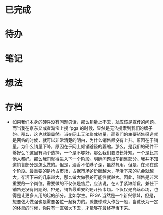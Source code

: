 # 已完成

# 待办

# 笔记

# 想法



# 存档
- 如果我们本身的硬件没有问题的话，那么销量上不去，就应该是宣传的问题。而当我在京东又或者淘宝上搜 fpga 的时候，显然是无法搜索到我们的牌子的。那么，这也就很显然。当在网上无法形成销量，而我们的主要销售渠道就是网络的时候，就可以非常清楚的明白，为什么销售额没有上升。原因在于销量。为什么销量下降，原因在于网上倾销途径的萎缩。那么，是我们的硬件不够好么？这里有两个选择，一个是不够好，那么我们要取长补短。一个是比其他人都好。那么我们就得进入下一个阶段。明确问题出在销售部分。我并不知道销售部分是怎么做的。但是，酒香不怕巷子深，虽然有用，但是，在现在这个阶段。最重要的是抢占市场，占据市场的份额越大，存活下来的机会就越大。存活下来的几率越大，那么做大做强的可能性就越大。因此，销售是非常重要的一个岗位。需要做的不仅仅是售后，应该说，在人手紧缺阶段，兼任下销售是没有问题的。但是，销售最重要的是开拓市场。不仅仅是高端市场，也得是让更多人用的起的部分。比如学生。FPGA 当然是一个新兴领域，但是，想要做大做强也是需要各位一起努力的。就像球球大作战一般，当成长为一定的体型的时候，你只有一直强大下去，才能够在最终存活下来。